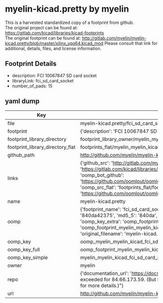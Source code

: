 # myelin-kicad.pretty by myelin  
This is a harvested standardized copy of a footprint from github.  
The original project can be found at:  
https://gitlab.com/kicad/libraries/kicad-footprints  
The original footprint can be found at:
http://gitlab.com/myelin/myelin-kicad.pretty/blob/master/xilinx_vqg64.kicad_mod
Please consult that link for additional, details, files, and license information.  
## Footprint Details
* description: FCI 10067847 SD card socket  
* libraryLink: fci_sd_card_socket  
* number_of_pads: 15  
## yaml dump  
| Key | Value |  
| --- | --- |  
| file | myelin-kicad.pretty/fci_sd_card_socket.kicad_mod |  
| footprint | {'description': 'FCI 10067847 SD card socket', 'libraryLink': 'fci_sd_card_socket', 'number_of_pads': 15} |  
| footprint_library_directory | footprint_library_owner/myelin_myelin-kicad.pretty |  
| footprint_library_directory_flat | footprints_flat/myelin_myelin_kicad_fci_sd_card_socket/working |  
| github_path | http://github.com/myelin/myelin-kicad.pretty/blob/master/fci_sd_card_socket.kicad_mod |  
| links | {'github_src': 'http://gitlab.com/myelin/myelin-kicad.pretty/blob/master/xilinx_vqg64.kicad_mod', 'github_src_repo': 'https://gitlab.com/kicad/libraries/kicad-footprints', 'oomp_bot': 'footprints/myelin_myelin_kicad_fci_sd_card_socket/working', 'oomp_bot_github': 'https://github.com/oomlout/oomlout_oomp_footprint_bot/tree/main/footprints/myelin_myelin_kicad_fci_sd_card_socket/working', 'oomp_src_flat': 'footprints_flat/footprints_flat/myelin_myelin_kicad_fci_sd_card_socket/working', 'oomp_src_flat_github': 'https://github.com/oomlout/oomlout_oomp_footprint_src/tree/main/footprints_flat/myelin_myelin_kicad_fci_sd_card_socket/working'} |  
| name | myelin-kicad.pretty |  
| oomp | {'footprint_name': 'fci_sd_card_socket', 'library_name': 'myelin_kicad', 'md5': '840da42375eb17b15307c5f3e16d7820', 'md5_10': '840da42375', 'md5_5': '840da', 'md5_6': '840da4', 'oomp_key': 'oomp_myelin_myelin_kicad_fci_sd_card_socket', 'oomp_key_extra': 'oomp_footprint_myelin_myelin_kicad_fci_sd_card_socket', 'oomp_key_full': 'oomp_footprint_myelin_myelin_kicad_fci_sd_card_socket_840da4', 'oomp_key_simple': 'myelin_myelin_kicad_fci_sd_card_socket', 'original_filename': 'myelin-kicad.pretty/fci_sd_card_socket.kicad_mod', 'owner_name': 'myelin'} |  
| oomp_key | oomp_myelin_myelin_kicad_fci_sd_card_socket |  
| oomp_key_full | oomp_footprint_myelin_myelin_kicad_fci_sd_card_socket |  
| oomp_key_simple | myelin_myelin_kicad_fci_sd_card_socket |  
| owner | myelin |  
| repo | {'documentation_url': 'https://docs.github.com/rest/overview/resources-in-the-rest-api#rate-limiting', 'message': "API rate limit exceeded for 84.66.173.59. (But here's the good news: Authenticated requests get a higher rate limit. Check out the documentation for more details.)"} |  
| url | http://github.com/myelin/myelin-kicad.pretty |  

